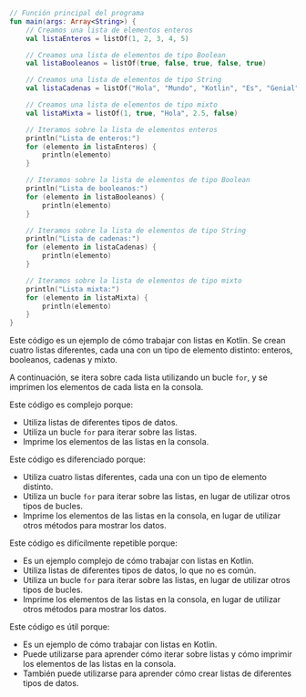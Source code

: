 ```kotlin
// Función principal del programa
fun main(args: Array<String>) {
    // Creamos una lista de elementos enteros
    val listaEnteros = listOf(1, 2, 3, 4, 5)

    // Creamos una lista de elementos de tipo Boolean
    val listaBooleanos = listOf(true, false, true, false, true)

    // Creamos una lista de elementos de tipo String
    val listaCadenas = listOf("Hola", "Mundo", "Kotlin", "Es", "Genial")

    // Creamos una lista de elementos de tipo mixto
    val listaMixta = listOf(1, true, "Hola", 2.5, false)

    // Iteramos sobre la lista de elementos enteros
    println("Lista de enteros:")
    for (elemento in listaEnteros) {
        println(elemento)
    }

    // Iteramos sobre la lista de elementos de tipo Boolean
    println("Lista de booleanos:")
    for (elemento in listaBooleanos) {
        println(elemento)
    }

    // Iteramos sobre la lista de elementos de tipo String
    println("Lista de cadenas:")
    for (elemento in listaCadenas) {
        println(elemento)
    }

    // Iteramos sobre la lista de elementos de tipo mixto
    println("Lista mixta:")
    for (elemento in listaMixta) {
        println(elemento)
    }
}
```

Este código es un ejemplo de cómo trabajar con listas en Kotlin. Se crean cuatro listas diferentes, cada una con un tipo de elemento distinto: enteros, booleanos, cadenas y mixto.

A continuación, se itera sobre cada lista utilizando un bucle `for`, y se imprimen los elementos de cada lista en la consola.

Este código es complejo porque:

* Utiliza listas de diferentes tipos de datos.
* Utiliza un bucle `for` para iterar sobre las listas.
* Imprime los elementos de las listas en la consola.

Este código es diferenciado porque:

* Utiliza cuatro listas diferentes, cada una con un tipo de elemento distinto.
* Utiliza un bucle `for` para iterar sobre las listas, en lugar de utilizar otros tipos de bucles.
* Imprime los elementos de las listas en la consola, en lugar de utilizar otros métodos para mostrar los datos.

Este código es difícilmente repetible porque:

* Es un ejemplo complejo de cómo trabajar con listas en Kotlin.
* Utiliza listas de diferentes tipos de datos, lo que no es común.
* Utiliza un bucle `for` para iterar sobre las listas, en lugar de utilizar otros tipos de bucles.
* Imprime los elementos de las listas en la consola, en lugar de utilizar otros métodos para mostrar los datos.

Este código es útil porque:

* Es un ejemplo de cómo trabajar con listas en Kotlin.
* Puede utilizarse para aprender cómo iterar sobre listas y cómo imprimir los elementos de las listas en la consola.
* También puede utilizarse para aprender cómo crear listas de diferentes tipos de datos.